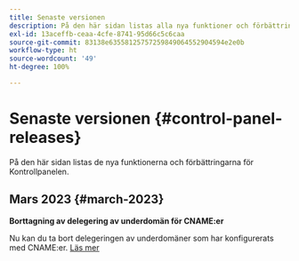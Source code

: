```yaml
---
title: Senaste versionen
description: På den här sidan listas alla nya funktioner och förbättringar för Kontrollpanelen
exl-id: 13aceffb-ceaa-4cfe-8741-95d66c5c6caa
source-git-commit: 83138e63558125757259849064552904594e2e0b
workflow-type: ht
source-wordcount: '49'
ht-degree: 100%

---
```


# Senaste versionen {#control-panel-releases}

På den här sidan listas de nya funktionerna och förbättringarna för Kontrollpanelen.

## Mars 2023 {#march-2023}

**Borttagning av delegering av underdomän för CNAME:er**

Nu kan du ta bort delegeringen av underdomäner som har konfigurerats med CNAME:er. [Läs mer](../subdomains-certificates/using/remove-delegated-subdomains.md)